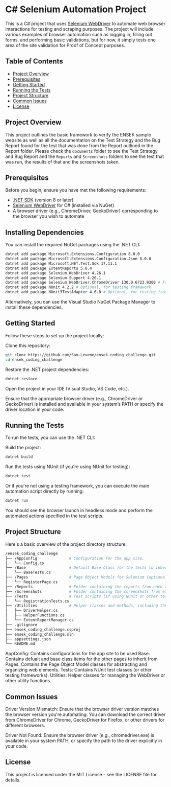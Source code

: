 # C# Selenium Automation Project

This is a C# project that uses [Selenium WebDriver](https://www.selenium.dev/documentation/en/webdriver/) to automate web browser interactions for testing and scraping purposes. The project will include various examples of browser automation such as logging in, filling out forms, and performing basic validations, but for now, it simply tests one area of the site validation for Proof of Concept purposes.

## Table of Contents

- [Project Overview](#project-overview)
- [Prerequisites](#prerequisites)
- [Getting Started](#getting-started)
- [Running the Tests](#running-the-tests)
- [Project Structure](#project-structure)
- [Common Issues](#common-issues)
- [License](#license)

## Project Overview

This project outlines the basic framework to verify the ENSEK sample website as well as all the documentation on the Test Strategy and the Bug Report found for the test that was done from the Report outlined in the Report folder. Please check the `documents` folder to see the Test Strategy and Bug Report and the `Reports` and `Screenshots` folders to see the test that was run, the results of that and the screenshots taken.

## Prerequisites

Before you begin, ensure you have met the following requirements:

- [.NET SDK](https://dotnet.microsoft.com/download) (version 8 or later)
- [Selenium WebDriver](https://www.selenium.dev/documentation/en/webdriver/) for C# (installed via NuGet)
- A browser driver (e.g., ChromeDriver, GeckoDriver) corresponding to the browser you wish to automate

## Installing Dependencies

You can install the required NuGet packages using the .NET CLI:

```bash
dotnet add package Microsoft.Extensions.Configuration 8.0.0
dotnet add package Microsoft.Extensions.Configuration.Json 8.0.0
dotnet add package Microsoft.NET.Test.Sdk 17.11.1
dotnet add package ExtentReports 5.0.4
dotnet add package Selenium.WebDriver 4.26.1
dotnet add package Selenium.Support 4.26.1
dotnet add package Selenium.WebDriver.ChromeDriver 130.0.6723.9300 # For Chrome, or install other drivers as needed
dotnet add package NUnit 4.2.2 # Optional, for testing framework
dotnet add package NUnit3TestAdapter 4.6.0 # Optional, for testing framework
```

Alternatively, you can use the Visual Studio NuGet Package Manager to install these dependencies.

## Getting Started

Follow these steps to set up the project locally:

Clone this repository:

```bash
git clone https://github.com/Sam-Levene/ensek_coding_challenge.git
cd ensek_coding_challenge
```

Restore the .NET project dependencies:

```bash
dotnet restore
```
Open the project in your IDE (Visual Studio, VS Code, etc.).

Ensure that the appropriate browser driver (e.g., ChromeDriver or GeckoDriver) is installed and available in your system’s PATH or specify the driver location in your code.

## Running the Tests

To run the tests, you can use the .NET CLI:

Build the project:

```bash
dotnet build
```

Run the tests using NUnit (if you're using NUnit for testing):

```bash
dotnet test
```

Or if you're not using a testing framework, you can execute the main automation script directly by running:

```bash
dotnet run
```

You should see the browser launch in headless mode and perform the automated actions specified in the test scripts.

## Project Structure

Here's a basic overview of the project directory structure:

```bash
/ensek_coding_challenge
├── /AppConfig              # Configuration for the app site.
│   └── Config.cs
├── /Base                   # Default Base Class for the tests to inherit from
│   └── BaseTests.cs
├── /Pages                  # Page Object Models for Selenium (optional)
│   └── RegisterPage.cs
├── /Reports                # Folder containing the reports from each run iteration
├── /Screenshots            # Folder containing the screenshots from each run iteration
├── /Tests                  # Test scripts (if using NUnit or other testing frameworks)
│   └── RegistrationTests.cs
├── /Utilities              # Helper classes and methods, including the instructions for the Browser and the WebDriver.
│   ├── DriverHelper.cs
│   ├── HelperFunctions.cs
│   └── ExtentReportManager.cs
├── .gitignore
├── ensek_coding_challenge.csproj
├── ensek_coding_challenge.sln
├── appsettings.json
└── README.md
```
AppConfig: Contains configurations for the app site to be used
Base: Contains defualt and base class items for the other pages to inherit from
Pages: Contains the Page Object Model classes for abstracting and organizing web elements.
Tests: Contains NUnit test classes (or other testing frameworks).
Utilities: Helper classes for managing the WebDriver or other utility functions.

## Common Issues

Driver Version Mismatch: Ensure that the browser driver version matches the browser version you're automating. You can download the correct driver from ChromeDriver for Chrome, GeckoDriver for Firefox, or other drivers for different browsers.

Driver Not Found: Ensure the browser driver (e.g., chromedriver.exe) is available in your system PATH, or specify the path to the driver explicitly in your code.

## License

This project is licensed under the MIT License - see the LICENSE file for details.